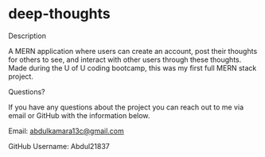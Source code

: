 # deep-thoughts

Description

A MERN application where users can create an account, post their thoughts for others to see, and interact with other users through these thoughts. Made during the U of U coding bootcamp, this was my first full MERN stack project.

Questions?

If you have any questions about the project you can reach out to me via email or GitHub with the information below.

Email: abdulkamara13c@gmail.com

GitHub Username: Abdul21837
